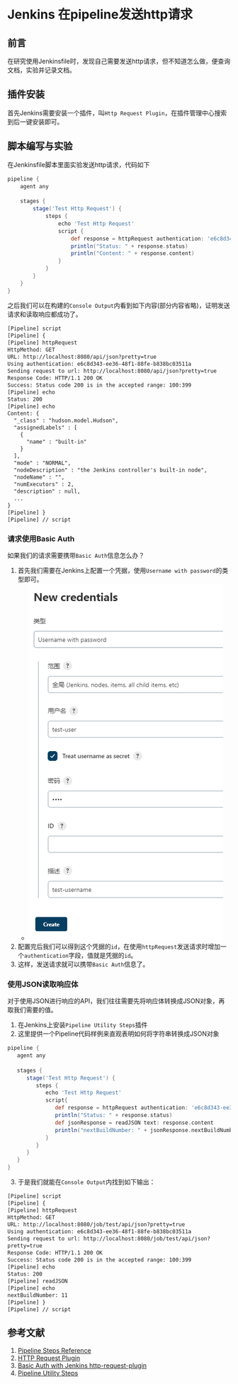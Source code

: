 # Jenkins 在pipeline发送http请求

## 前言

在研究使用Jenkinsfile时，发现自己需要发送http请求，但不知道怎么做，便查询文档，实验并记录文档。

## 插件安装

首先Jenkins需要安装一个插件，叫`Http Request Plugin`，在插件管理中心搜索到后一键安装即可。

## 脚本编写与实验

在Jenkinsfile脚本里面实验发送http请求，代码如下

```groovy
pipeline {
    agent any

    stages {
        stage('Test Http Request') {
            steps {
                echo 'Test Http Request'
                script {
                    def response = httpRequest authentication: 'e6c8d343-ee36-48f1-88fe-b838bc03511a', url: 'http://localhost:8080/api/json?pretty=true'
                    println("Status: " + response.status)
                    println("Content: " + response.content)
                }
            }
        }
    }
}
```

之后我们可以在构建的`Console Output`内看到如下内容(部分内容省略)，证明发送请求和读取响应都成功了。

```
[Pipeline] script
[Pipeline] {
[Pipeline] httpRequest
HttpMethod: GET
URL: http://localhost:8080/api/json?pretty=true
Using authentication: e6c8d343-ee36-48f1-88fe-b838bc03511a
Sending request to url: http://localhost:8080/api/json?pretty=true
Response Code: HTTP/1.1 200 OK
Success: Status code 200 is in the accepted range: 100:399
[Pipeline] echo
Status: 200
[Pipeline] echo
Content: {
  "_class" : "hudson.model.Hudson",
  "assignedLabels" : [
    {
      "name" : "built-in"
    }
  ],
  "mode" : "NORMAL",
  "nodeDescription" : "the Jenkins controller's built-in node",
  "nodeName" : "",
  "numExecutors" : 2,
  "description" : null,
  ...
}
[Pipeline] }
[Pipeline] // script
```

### 请求使用Basic Auth

如果我们的请求需要携带`Basic Auth`信息怎么办？

1. 首先我们需要在Jenkins上配置一个凭据，使用`Username with password`的类型即可。
    - ![new credentials.png](../assets/new_credentials.png)
2. 配置完后我们可以得到这个凭据的`id`，在使用`httpRequest`发送请求时增加一个`authentication`字段，值就是凭据的`id`。
3. 这样，发送请求就可以携带`Basic Auth`信息了。

### 使用JSON读取响应体

对于使用JSON进行响应的API，我们往往需要先将响应体转换成JSON对象，再取我们需要的值。

1. 在Jenkins上安装`Pipeline Utility Steps`插件
2. 这里提供一个Pipeline代码样例来直观表明如何将字符串转换成JSON对象
```groovy
pipeline {
   agent any

   stages {
      stage('Test Http Request') {
         steps {
            echo 'Test Http Request'
            script{
               def response = httpRequest authentication: 'e6c8d343-ee36-48f1-88fe-b838bc03511a', url: 'http://localhost:8080/job/test/api/json?pretty=true'
               println("Status: " + response.status)
               def jsonResponse = readJSON text: response.content
               println("nextBuildNumber: " + jsonResponse.nextBuildNumber)
            }
         }
      }
   }
}
```
3. 于是我们就能在`Console Output`内找到如下输出：
```
[Pipeline] script
[Pipeline] {
[Pipeline] httpRequest
HttpMethod: GET
URL: http://localhost:8080/job/test/api/json?pretty=true
Using authentication: e6c8d343-ee36-48f1-88fe-b838bc03511a
Sending request to url: http://localhost:8080/job/test/api/json?pretty=true
Response Code: HTTP/1.1 200 OK
Success: Status code 200 is in the accepted range: 100:399
[Pipeline] echo
Status: 200
[Pipeline] readJSON
[Pipeline] echo
nextBuildNumber: 11
[Pipeline] }
[Pipeline] // script
```
## 参考文献

1. [Pipeline Steps Reference](https://www.Jenkins.io/doc/pipeline/steps/)
2. [HTTP Request Plugin](https://www.Jenkins.io/doc/pipeline/steps/http_request/#httprequest-perform-an-http-request-and-return-a-response-object)
3. [Basic Auth with Jenkins http-request-plugin](https://stackoverflow.com/questions/41571090/basic-auth-with-Jenkins-http-request-plugin)
4. [Pipeline Utility Steps](https://www.Jenkins.io/doc/pipeline/steps/pipeline-utility-steps/)
